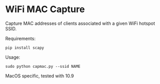 WiFi MAC Capture
================

Capture MAC addresses of clients associated with a given WiFi hotspot SSID.

Requirements:

    pip install scapy

Usage:

    sudo python capmac.py --ssid NAME

MacOS specific, tested with 10.9